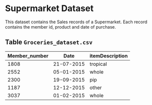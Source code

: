 # Supermarket Dataset

This dataset contains the Sales records of a Supermarket. Each record contains the member id, product and date of purchase.

## Table `Groceries_dataset.csv`

|Member_number	|Date	|itemDescription|
|---|---|---|
|1808	|21-07-2015	|tropical |fruit|
|2552	|05-01-2015	|whole |milk|
|2300	|19-09-2015	|pip |fruit|
|1187	|12-12-2015	|other |vegetables|
|3037	|01-02-2015	|whole |milk|
